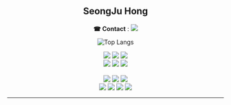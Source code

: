 <div align="center">
  
  ## SeongJu Hong
</div>

<div align="center">
  
**☎ Contact** : <a href="mailto:trre1827151@gmail.com">
      <img src="https://img.shields.io/badge/Gmail-D14836?style=flat-square&logo=gmail&logoColor=white"/></a>

<!-- skills  -->
![Top Langs](https://github-readme-stats.vercel.app/api/top-langs/?username=Hszoo&layout=compact)

<img src="https://img.shields.io/badge/Python-3776AB?style=flat-square&logo=Python&logoColor=white"/>
<img src="https://img.shields.io/badge/Kotlin-0095D5?&style=flat-square&logo=kotlin&logoColor=white"/>
<img src="https://img.shields.io/badge/JAVA-007396?style=flat-square&logo=java&logoColor=white"/><br>       
<img src="https://img.shields.io/badge/Spring-6DB33F?style=flat-square&logo=spring&logoColor=white"/> 
<img src="https://img.shields.io/badge/Spring Boot-6DB33F?style=flat-square&logo=spring boot&logoColor=white"/>
<img src="https://img.shields.io/badge/Django-092E20?style=flat-square&logo=django&logoColor=white"/><br>

<br>
<img src="https://img.shields.io/badge/TensorFlow-FF6F00?style=flat-square&logo=tensorflow&logoColor=white"/>
<img src="https://img.shields.io/badge/Keras-%23D00000.svg?style=flat-square&logo=Keras&logoColor=white"/>
<img src="https://img.shields.io/badge/numpy-%23013243.svg?style=flat-square&logo=numpy&logoColor=white"/>

<br>
<img src="https://img.shields.io/badge/AWS-232F3E?&style=flat-square&logo=Amazon Web Services&logoColor=white"/>
<img src="https://img.shields.io/badge/MySQL-00000F?style=flat-square&logo=mysql&logoColor=white"/>
<img src="https://img.shields.io/badge/SQLite-07405E?style=flat-square&logo=sqlite&logoColor=white"/>
<img src="https://img.shields.io/badge/Oracle-F80000?style=flat-square&logo=oracle&logoColor=black"/>
</div>
<!--
![Anurag's GitHub stats](https://github-readme-stats.vercel.app/api?username=Hszoo&show=reviews,discussions_started,discussions_answered,prs_merged,prs_merged_percentage) -->

<!--
![Anurag's GitHub stats](https://github-readme-stats.vercel.app/api?username=Hszoo&show_icons=true&theme=radical) -->

<!--
[![Solved.ac Profile](http://mazassumnida.wtf/api/v2/generate_badge?boj=sjsjcal)](https://solved.ac/sjsjcal/) -->
*****************
